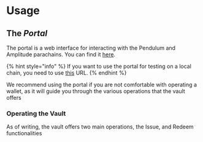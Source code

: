 # Usage

## The _Portal_

The portal is a web interface for interacting with the Pendulum and Amplitude parachains. You can find it [here](https://portal.pendulumchain.org/pendulum/dashboard).

{% hint style="info" %}
If you want to use the portal for testing on a local chain, you need to use [this](https://portal.pendulumchain.org/foucoco/dashboard) URL.
{% endhint %}

We recommend using the portal if you are not comfortable with operating a wallet, as it will guide you through the various operations that the vault offers



### Operating the Vault

As of writing, the vault offers two main operations, the Issue, and Redeem functionalities
